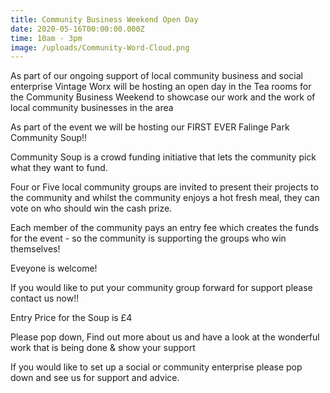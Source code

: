 ```yaml
---
title: Community Business Weekend Open Day
date: 2020-05-16T00:00:00.000Z
time: 10am - 3pm
image: /uploads/Community-Word-Cloud.png
---
```

As part of our ongoing support of local community business and social enterprise Vintage Worx will be hosting an open day in the Tea rooms for the Community Business Weekend to showcase our work and the work of local community businesses in the area

As part of the event we will be hosting our FIRST EVER Falinge Park Community Soup!!

Community Soup is a crowd funding initiative that lets the community pick what they want to fund.

Four or Five local community groups are invited to present their projects to the community and whilst the community enjoys a hot fresh meal, they can vote on who should win the cash prize.

Each member of the community pays an entry fee which creates the funds for the event - so the community is supporting the groups who win themselves!

Eveyone is welcome!

If you would like to put your community group forward for support please contact us now!!

Entry Price for the Soup is £4 

Please pop down, Find out more about us and have a look at the wonderful work that is being done & show your support

If you would like to set up a social or community enterprise please pop down and see us for support and advice.